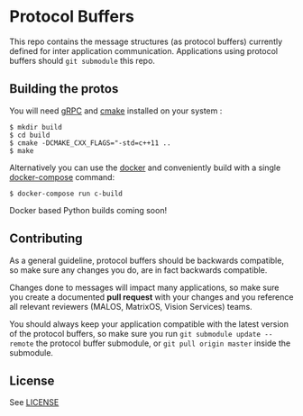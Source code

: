 # Protocol Buffers
This repo contains the message structures (as protocol buffers) currently defined for inter application communication. Applications using protocol buffers should `git submodule` this repo. 

## Building the protos
You will need [gRPC](http://www.grpc.io/) and [cmake](https://cmake.org/) installed on your 
system :
```
$ mkdir build
$ cd build 
$ cmake -DCMAKE_CXX_FLAGS="-std=c++11 ..
$ make
```

Alternatively you can use the [docker](https://www.docker.com/) and conveniently build
with a single [docker-compose](https://docs.docker.com/compose/) command:
```
$ docker-compose run c-build
```

Docker based Python builds coming soon!

## Contributing
As a general guideline, protocol buffers should be backwards compatible, so make sure any changes you do, are in fact backwards compatible. 

Changes done to messages will impact many applications, so make sure you create a documented **pull request** with your changes and you reference all relevant reviewers (MALOS, MatrixOS, Vision Services) teams.   

You should always keep your application compatible with the latest version of the protocol buffers, so make sure you run `git submodule update --remote` the protocol buffer submodule, or `git pull origin master` inside the submodule.  

## License
See [LICENSE](./LICENSE)
